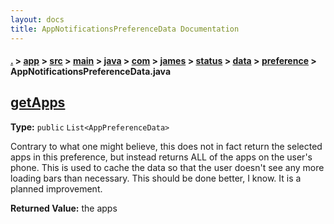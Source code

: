 ```yaml
---
layout: docs
title: AppNotificationsPreferenceData Documentation
---
```

#### [.](./../../../../../../../../../index) > [app](./../../../../../../../../index) > [src](./../../../../../../../index) > [main](./../../../../../../index) > [java](./../../../../../index) > [com](./../../../../index) > [james](./../../../index) > [status](./../../index) > [data](./../index) > [preference](./index) > **AppNotificationsPreferenceData.java**

## [getApps](https://github.com/TheAndroidMaster/Status/blob/master/app/src/main/java/com/james/status/data/preference/AppNotificationsPreferenceData.java#L34)

**Type:** `public` `List<AppPreferenceData>`

Contrary to what one might believe, this does not in fact return the selected apps 
in this preference, but instead returns ALL of the apps on the user's phone. This 
is used to cache the data so that the user doesn't see any more loading bars than 
necessary. This should be done better, I know. It is a planned improvement. 






**Returned Value:** the apps  








